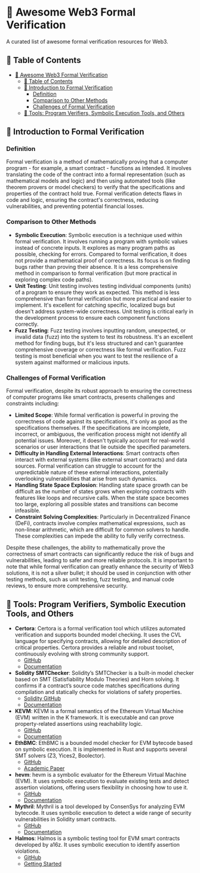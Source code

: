 # 🔐 Awesome Web3 Formal Verification

A curated list of awesome formal verification resources for Web3.

## 📂 Table of Contents

- [🔐 Awesome Web3 Formal Verification](#-awesome-web3-formal-verification)
  - [📂 Table of Contents](#-table-of-contents)
  - [🤔 Introduction to Formal Verification](#-introduction-to-formal-verification)
    - [Definition](#definition)
    - [Comparison to Other Methods](#comparison-to-other-methods)
    - [Challenges of Formal Verification](#challenges-of-formal-verification)
  - [🔧 Tools: Program Verifiers, Symbolic Execution Tools, and Others](#-tools-program-verifiers-symbolic-execution-tools-and-others)

## 🤔 Introduction to Formal Verification

### Definition

Formal verification is a method of mathematically proving that a computer program - for example, a smart contract - functions as intended. It involves translating the code of the contract into a formal representation (such as mathematical models and logic) and then using automated tools (like theorem provers or model checkers) to verify that the specifications and properties of the contract hold true. Formal verification detects flaws in code and logic, ensuring the contract's correctness, reducing vulnerabilities, and preventing potential financial losses.

### Comparison to Other Methods

- **Symbolic Execution**: Symbolic execution is a technique used within formal verification. It involves running a program with symbolic values instead of concrete inputs. It explores as many program paths as possible, checking for errors. Compared to formal verification, it does not provide a mathematical proof of correctness. Its focus is on finding bugs rather than proving their absence. It is a less comprehensive method in comparison to formal verification (but more practical in exploring complex code paths).
- **Unit Testing**: Unit testing involves testing individual components (units) of a program to ensure they work as expected. This method is less comprehensive than formal verification but more practical and easier to implement. It's excellent for catching specific, localized bugs but doesn't address system-wide correctness. Unit testing is critical early in the development process to ensure each component functions correctly.
- **Fuzz Testing**: Fuzz testing involves inputting random, unexpected, or invalid data (fuzz) into the system to test its robustness. It's an excellent method for finding bugs, but it's less structured and can't guarantee comprehensive coverage or correctness like formal verification. Fuzz testing is most beneficial when you want to test the resilience of a system against malformed or malicious inputs.

### Challenges of Formal Verification

Formal verification, despite its robust approach to ensuring the correctness of computer programs like smart contracts, presents challenges and constraints including:

- **Limited Scope**: While formal verification is powerful in proving the correctness of code against its specifications, it's only as good as the specifications themselves. If the specifications are incomplete, incorrect, or ambiguous, the verification process might not identify all potential issues. Moreover, it doesn't typically account for real-world scenarios or user interactions that lie outside the specified parameters.
- **Difficulty in Handling External Interactions**: Smart contracts often interact with external systems (like external smart contracts) and data sources. Formal verification can struggle to account for the unpredictable nature of these external interactions, potentially overlooking vulnerabilities that arise from such dynamics.
- **Handling State Space Explosion**: Handling state space growth can be difficult as the number of states grows when exploring contracts with features like loops and recursive calls. When the state space becomes too large, exploring all possible states and transitions can become infeasible.
- **Constraint Solving Complexities**: Particularly in Decentralized Finance (DeFi), contracts involve complex mathematical expressions, such as non-linear arithmetic, which are difficult for common solvers to handle. These complexities can impede the ability to fully verify correctness.

Despite these challenges, the ability to mathematically prove the correctness of smart contracts can significantly reduce the risk of bugs and vulnerabilities, leading to safer and more reliable protocols. It is important to note that while formal verification can greatly enhance the security of Web3 solutions, it is not a silver bullet; it should be used in conjunction with other testing methods, such as unit testing, fuzz testing, and manual code reviews, to ensure more comprehensive security.

## 🔧 Tools: Program Verifiers, Symbolic Execution Tools, and Others

- **Certora**: Certora is a formal verification tool which utilizes automated verification and supports bounded model checking. It uses the CVL language for specifying contracts, allowing for detailed description of critical properties. Certora provides a reliable and robust toolset, continuously evolving with strong community support.
  - [GitHub](https://github.com/Certora)
  - [Documentation](https://docs.certora.com/en/latest/)
- **Solidity SMTChecker**: Solidity’s SMTChecker is a built-in model checker based on SMT (Satisfiability Modulo Theories) and Horn solving. It confirms if a contract’s source code matches specifications during compilation and statically checks for violations of safety properties.
  - [Solidity GitHub](https://github.com/ethereum/solidity)
  - [Documentation](https://docs.soliditylang.org/en/latest/smtchecker.html)
- **KEVM**: KEVM is a formal semantics of the Ethereum Virtual Machine (EVM) written in the K framework. It is executable and can prove property-related assertions using reachability logic.
  - [GitHub](https://github.com/runtimeverification/evm-semantics)
  - [Documentation](https://docs.runtimeverification.com/kevm/overview/kevm-semantics-of-evm-in-k#documentation-support)
- **EthBMC**: EthBMC is a bounded model checker for EVM bytecode based on symbolic execution. It is implemented in Rust and supports several SMT solvers (Z3, Yices2, Boolector).
  - [GitHub](https://github.com/RUB-SysSec/EthBMC)
  - [Academic Paper](https://www.usenix.org/system/files/sec20fall_frank_prepub_0.pdf)
- **hevm**: hevm is a symbolic evaluator for the Ethereum Virtual Machine (EVM). It uses symbolic execution to evaluate existing tests and detect assertion violations, offering users flexibility in choosing how to use it.
  - [GitHub](https://github.com/ethereum/hevm)
  - [Documentation](https://hevm.dev)
- **Mythril**: Mythril is a tool developed by ConsenSys for analyzing EVM bytecode. It uses symbolic execution to detect a wide range of security vulnerabilities in Solidity smart contracts.
  - [GitHub](https://github.com/ConsenSys/mythril)
  - [Documentation](https://mythril-classic.readthedocs.io/en/latest/)
- **Halmos**: Halmos is a symbolic testing tool for EVM smart contracts developed by a16z. It uses symbolic execution to identify assertion violations.
  - [GitHub](https://github.com/a16z/halmos)
  - [Getting Started](https://github.com/a16z/halmos/blob/main/docs/getting-started.md)
